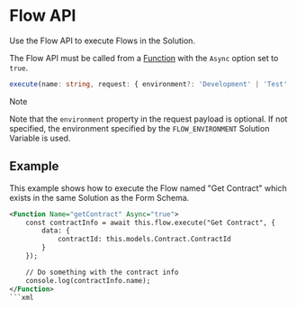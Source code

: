 # Flow API

Use the Flow API to execute Flows in the Solution.

The Flow API must be called from a [Function](../functions.md) with the `Async` option set to `true`.

```typescript
execute(name: string, request: { environment?: 'Development' | 'Test' | 'Production'; data?: any }): Promise<any>
```

> [!NOTE]
> Note that the `environment` property in the request payload is optional. If not specified, the environment specified by the `FLOW_ENVIRONMENT` Solution Variable is used.

## Example

This example shows how to execute the Flow named "Get Contract" which exists in the same Solution as the Form Schema.

```xml
<Function Name="getContract" Async="true">
    const contractInfo = await this.flow.execute("Get Contract", {
        data: {
            contractId: this.models.Contract.ContractId
        }
    });

    // Do something with the contract info
    console.log(contractInfo.name);
</Function>
```xml